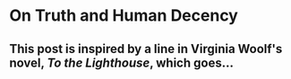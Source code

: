 # On Truth and Human Decency
## This post is inspired by a line in Virginia Woolf's novel, <i>To the Lighthouse</i>, which goes...
